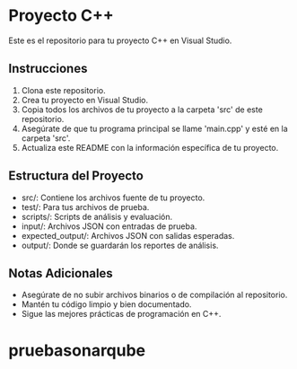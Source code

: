 # Proyecto C++

Este es el repositorio para tu proyecto C++ en Visual Studio.

## Instrucciones

1. Clona este repositorio.
2. Crea tu proyecto en Visual Studio.
3. Copia todos los archivos de tu proyecto a la carpeta 'src' de este repositorio.
4. Asegúrate de que tu programa principal se llame 'main.cpp' y esté en la carpeta 'src'.
5. Actualiza este README con la información específica de tu proyecto.

## Estructura del Proyecto

- src/: Contiene los archivos fuente de tu proyecto.
- test/: Para tus archivos de prueba.
- scripts/: Scripts de análisis y evaluación.
- input/: Archivos JSON con entradas de prueba.
- expected_output/: Archivos JSON con salidas esperadas.
- output/: Donde se guardarán los reportes de análisis.

## Notas Adicionales

- Asegúrate de no subir archivos binarios o de compilación al repositorio.
- Mantén tu código limpio y bien documentado.
- Sigue las mejores prácticas de programación en C++.
# pruebasonarqube
